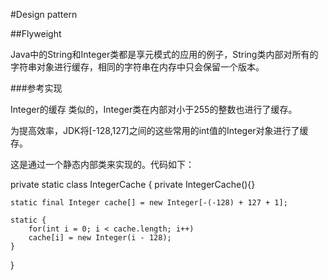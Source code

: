 #Design pattern

##Flyweight

Java中的String和Integer类都是享元模式的应用的例子，String类内部对所有的字符串对象进行缓存，相同的字符串在内存中只会保留一个版本。

###参考实现

Integer的缓存
类似的，Integer类在内部对小于255的整数也进行了缓存。

为提高效率，JDK将[-128,127]之间的这些常用的int值的Integer对象进行了缓存。

这是通过一个静态内部类来实现的。代码如下：

private static class IntegerCache {
    private IntegerCache(){}

    static final Integer cache[] = new Integer[-(-128) + 127 + 1];

    static {
        for(int i = 0; i < cache.length; i++)
        cache[i] = new Integer(i - 128);
    }
}
